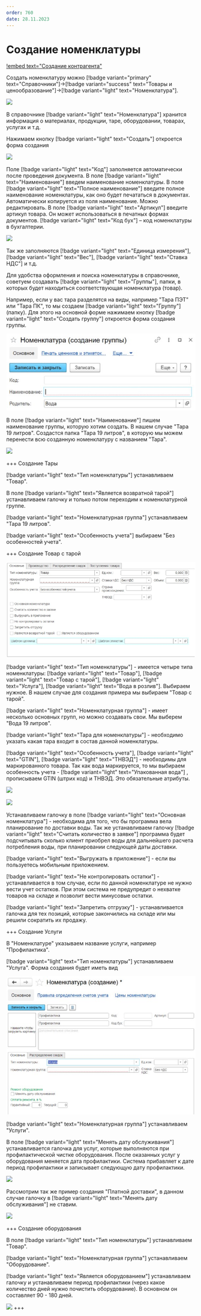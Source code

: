 ```yaml
---
order: 760
date: 28.11.2023
---
```

# Создание номенклатуры

[!embed text="Создание контрагента"](https://youtu.be/-DCtWUqxRzU)

Создать номенклатуру можно [!badge variant="primary" text="Справочники"]->[!badge variant="success" text="Товары и ценообразование"]->[!badge variant="light" text="Номенклатура"].

![](\images\бухгалтер\номенклатура.jpg)

В справочнике [!badge variant="light" text="Номенклатура"] хранится информация о материалах, продукции, таре, оборудовании,
товарах, услугах и т.д.

Нажимаем кнопку [!badge variant="light" text="Создать"] откроется форма создания

![](\images\бухгалтер\номенклатура1.jpg)

Поле [!badge variant="light" text="Код"] заполняется автоматически после проведения документа.
В поле [!badge variant="light" text="Наименование"] введем наименование номенклатуры.
В поле [!badge variant="light" text="Полное наименование"] введите полное наименование номенклатуры, как оно будет
печататься в документах. Автоматически копируется из поля наименование. Можно редактировать.
В поле [!badge variant="light" text="Артикул"] введите артикул товара. Он может использоваться в печатных формах документов.
[!badge variant="light" text="Код бух"] – код номенклатуры в бухгалтерии.

![](\images\бухгалтер\Номенклатура.gif)

Так же заполняются  [!badge variant="light" text="Единица измерения"], [!badge variant="light" text="Вес"], [!badge variant="light" text="Ставка НДС"] и т.д. 

Для удобства оформления и поиска номенклатуры в справочнике, советуем создавать [!badge variant="light" text="Группы"], папки, в которых будет находиться соответствующая номенклатура (товар).

Например, если у вас тара разделятся на виды, например "Тара ПЭТ" или "Тара ПК", то мы создаем [!badge variant="light" text="Группу"] (папку). Для этого на основной форме нажимаем кнопку [!badge variant="light" text="Создать группу"] откроется форма создания группы.

![](\images\бухгалтер\номенклатура4.jpg)

В поле [!badge variant="light" text="Наименование"] пишем наименование группы, которую хотим создать. В нашем случае "Тара 19 литров". Создастся папка "Тара 19 литров", в которую мы можем перенести всю созданную номенклатуру с названием "Тара".  

![](\images\бухгалтер\Номенклатура4.gif)

+++ Создание Тары

[!badge variant="light" text="Тип номенклатуры"] устанавливаем "Товар". 

В поле [!badge variant="light" text="Является возвратной тарой"] устанавливаем галочку и только потом переходим к номенклатурной группе.

[!badge variant="light" text="Номенклатурная группа"] устанавливаем "Тара 19 литров".

[!badge variant="light" text="Особенность учета"] выбираем "Без особенностей учета".

+++ Создание Товар с тарой 

![](\images\бухгалтер\номенклатура3.jpg)

[!badge variant="light" text="Тип номенклатуры"] - имеется четыре типа номенклатуры: [!badge variant="light" text="Товар"], [!badge variant="light" text="Товар с тарой"], [!badge variant="light" text="Услуга"], [!badge variant="light" text="Вода в розлив"]. Выбираем нужное. В нашем случае для создания примера мы выбираем "Товар с тарой". 

[!badge variant="light" text="Номенклатурная группа"] - имеет несколько основных групп, но можно создавать свои. Мы выберем 
"Вода 19 литров".

[!badge variant="light" text="Тара для номенклатуры"] - необходимо указать какая тара входит в состав данной номенклатуры.

[!badge variant="light" text="Особенность учета"], [!badge variant="light" text="GTIN"], [!badge variant="light" text="ТНВЭД"] - необходимы для маркированного товара. Так как вода маркируется, то мы выбираем особенность учета - [!badge variant="light" text="Упакованная вода"] , прописываем GTIN (штрих код) и ТНВЭД. Это обязательные атрибуты.

![](\images\бухгалтер\Номенклатура1.gif)

![](\images\бухгалтер\Номенклатура3.gif)

Устанавливаем галочку в поле [!badge variant="light" text="Основная номенклатура"] - необходима для того, что бы программа вела планирование по доставки воды. Так же устанавливаем галочку [!badge variant="light" text="Считать количество в заявке"] программа будет подсчитывать сколько клиент приобрел воды для дальнейшего расчета потребления воды, при планировании следующей даты доставки.

[!badge variant="light" text="Выгружать в приложение"] - если вы пользуетесь мобильным приложением.

[!badge variant="light" text="Не контролировать остатки"] - устанавливается в том случае, если по данной номенклатуре
не нужно вести учет остатков. При этом система не предупредит о нехватке товаров на складе и позволит вести минусовые остатки.

[!badge variant="light" text="Запретить отгрузку"] - устанавливается галочка для тех позиций, которые закончились на складе или мы решили сократить их продажу.

+++ Создание Услуги

В "Номенклатуре" указываем название услуги, например "Профилактика".

[!badge variant="light" text="Тип номенклатуры"] устанавливаем "Услуга". Форма создания будет иметь вид

![](\images\бухгалтер\номенклатура5.jpg)

[!badge variant="light" text="Номенклатурная группа"] устанавливаем "Услуги".

В поле [!badge variant="light" text="Менять дату обслуживания"] устанавливается галочка для услуг, которые выполняются при 
профилактической чистке оборудования. После оказанных услуг у оборудования меняется дата профилактики. Система прибавляет к дате период профилактики и записывает следующую дату профилактики.

![](\images\бухгалтер\Номенклатура5.gif)

Рассмотрим так же пример создания "Платной доставки", в данном случае галочку в [!badge variant="light" text="Менять дату обслуживания"] не ставим.

![](\images\бухгалтер\Номенклатура6.gif)

+++ Создание оборудования

В поле [!badge variant="light" text="Тип номенклатуры"] устанавливаем "Товар".

[!badge variant="light" text="Номенклатурная группа"] устанавливаем "Оборудование".

[!badge variant="light" text="Является оборудованием"] устанавливаем галочку и устанавливаем период профилактики (через какое количество дней нужно почистить оборудование). В основном он составляет 90 - 180 дней. 

![](\images\бухгалтер\Номенклатура8.gif)
+++
